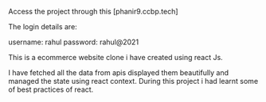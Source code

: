 Access the project through this [phanir9.ccbp.tech]

The login details are:

username: rahul
password: rahul@2021

This is a ecommerce website clone i have created using react Js.

I have fetched all the data from apis displayed them beautifully and managed the state using react context. During this project i had learnt some of best practices of react.

